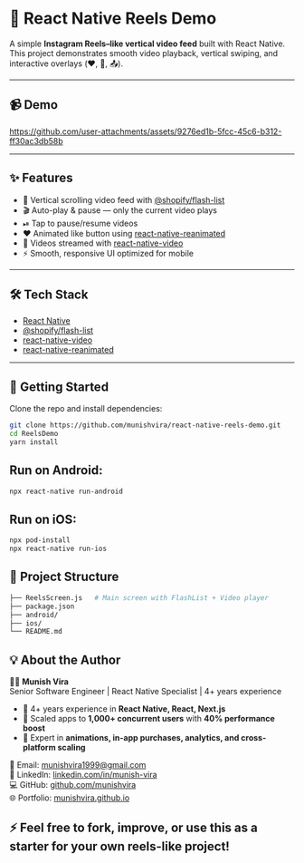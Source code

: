 # 🎥 React Native Reels Demo

A simple **Instagram Reels–like vertical video feed** built with React Native.  
This project demonstrates smooth video playback, vertical swiping, and interactive overlays (❤️, 💬, 📤).  

---

## 📹 Demo

https://github.com/user-attachments/assets/9276ed1b-5fcc-45c6-b312-ff30ac3db58b

---

## ✨ Features
- 📱 Vertical scrolling video feed with [@shopify/flash-list](https://shopify.github.io/flash-list/)  
- 🎬 Auto-play & pause — only the current video plays  
- ⏯ Tap to pause/resume videos  
- ❤️ Animated like button using [react-native-reanimated](https://docs.swmansion.com/react-native-reanimated/)  
- 🎥 Videos streamed with [react-native-video](https://github.com/react-native-video/react-native-video)  
- ⚡ Smooth, responsive UI optimized for mobile  

---

## 🛠️ Tech Stack
- [React Native](https://reactnative.dev/)  
- [@shopify/flash-list](https://shopify.github.io/flash-list/)  
- [react-native-video](https://github.com/react-native-video/react-native-video)  
- [react-native-reanimated](https://docs.swmansion.com/react-native-reanimated/)  

---

## 🚀 Getting Started

Clone the repo and install dependencies:

```bash
git clone https://github.com/munishvira/react-native-reels-demo.git
cd ReelsDemo
yarn install
```

## Run on Android:

```bash
npx react-native run-android
```

## Run on iOS:

```bash
npx pod-install
npx react-native run-ios
```

## 📂 Project Structure

```bash
├── ReelsScreen.js   # Main screen with FlashList + Video player
├── package.json
├── android/
├── ios/
└── README.md
```

## 💡 About the Author

👨‍💻 **Munish Vira**  
Senior Software Engineer | React Native Specialist | 4+ years experience  

- 💼 4+ years experience in **React Native, React, Next.js**  
- 🚀 Scaled apps to **1,000+ concurrent users** with **40% performance boost**  
- 📱 Expert in **animations, in-app purchases, analytics, and cross-platform scaling**  

📧 Email: [munishvira1999@gmail.com](mailto:munishvira1999@gmail.com)  
🔗 LinkedIn: [linkedin.com/in/munish-vira](https://www.linkedin.com/in/munish-vira)  
💻 GitHub: [github.com/munishvira](https://github.com/munishvira)  
🌐 Portfolio: [munishvira.github.io](https://munishvira.github.io)  

## ⚡ Feel free to fork, improve, or use this as a starter for your own reels-like project!
